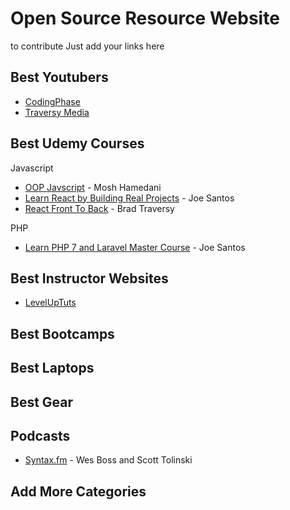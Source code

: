 # Open Source Resource Website
to contribute Just add your links here

## Best Youtubers
- [CodingPhase](https://www.youtube.com/channel/UC46wWUso9H5KPQcoL9iE3Ug)
- [Traversy Media](https://www.youtube.com/user/TechGuyWeb)

## Best Udemy Courses

Javascript 
 - [OOP Javscript](https://www.udemy.com/javascript-object-oriented-programming/) - Mosh Hamedani
 - [Learn React by Building Real Projects](https://www.udemy.com/learn-react-by-building-a-real-projects/) - Joe Santos
 - [React Front To Back](https://www.udemy.com/react-front-to-back/) - Brad Traversy
 
 PHP
 - [Learn PHP 7 and Laravel Master Course](https://www.udemy.com/learn-php-7-and-laravel-master-course/) - Joe Santos

## Best Instructor Websites

- [LevelUpTuts](https://www.leveluptutorials.com/)

## Best Bootcamps

## Best Laptops

## Best Gear

## Podcasts

 - [Syntax.fm](https://syntax.fm/) - Wes Boss and Scott Tolinski

## Add More Categories

